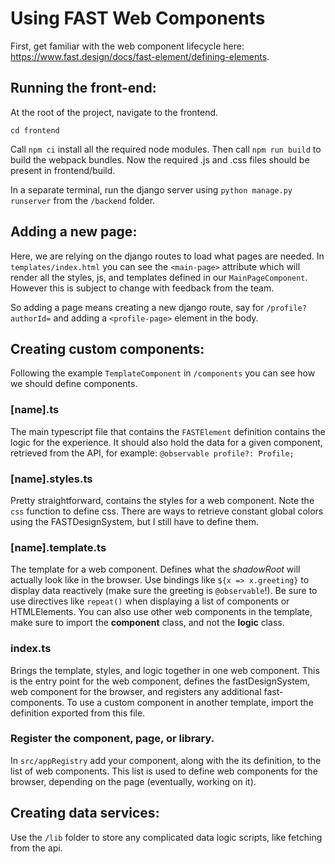 # Using FAST Web Components

First, get familiar with the web component lifecycle here: https://www.fast.design/docs/fast-element/defining-elements.

## Running the front-end:

At the root of the project, navigate to the frontend.

`cd frontend`

Call `npm ci` install all the required node modules.
Then call `npm run build` to build the webpack bundles.
Now the required .js and .css files should be present in frontend/build.

In a separate terminal, run the django server using `python manage.py runserver` from the `/backend` folder.

## Adding a new page:

Here, we are relying on the django routes to load what pages are needed. In `templates/index.html` you can see the `<main-page>` attribute which will render all the styles, js, and templates defined in our `MainPageComponent`. However this is subject to change with feedback from the team.

So adding a page means creating a new django route, say for `/profile?authorId=` and adding a `<profile-page>` element in the body.

## Creating custom components:

Following the example `TemplateComponent` in `/components` you can see how we should define components.

### [name].ts
The main typescript file that contains the `FASTElement` definition contains the logic for the experience. It should also hold the data for a given component, retrieved from the API, for example: `@observable profile?: Profile;`

### [name].styles.ts
Pretty straightforward, contains the styles for a web component. Note the `css` function to define css. There are ways to retrieve constant global colors using the FASTDesignSystem, but I still have to define them.

### [name].template.ts
The template for a web component. Defines what the *shadowRoot* will actually look like in the browser. Use bindings like `${x => x.greeting}` to display data reactively (make sure the greeting is `@observable`!). Be sure to use directives like `repeat()` when displaying a list of components or HTMLElements. You can also use other web components in the template, make sure to import the **component** class, and not the **logic** class.

### index.ts
Brings the template, styles, and logic together in one web component. This is the entry point for the web component, defines the fastDesignSystem, web component for the browser, and registers any additional fast-components.
To use a custom component in another template, import the definition exported from this file.

### Register the component, page, or library.
In `src/appRegistry` add your component, along with the its definition, to the list of web components. This list is used to define web components for the browser, depending on the page (eventually, working on it).

## Creating data services:

Use the `/lib` folder to store any complicated data logic scripts, like fetching from the api.
